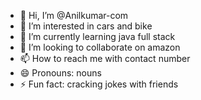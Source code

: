 - 👋 Hi, I’m @Anilkumar-com
- 👀 I’m interested in cars and bike
- 🌱 I’m currently learning java full stack
- 💞️ I’m looking to collaborate on amazon
- 📫 How to reach me with contact number 
- 😄 Pronouns: nouns
- ⚡ Fun fact: cracking jokes with friends 

<!---
Anilkumar-com/Anilkumar-com is a ✨ special ✨ repository because its `README.md` (this file) appears on your GitHub profile.
You can click the Preview link to take a look at your changes.
--->
